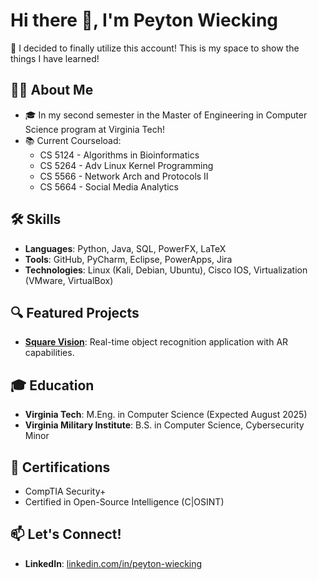 # Hi there 👋, I'm Peyton Wiecking
🌟 I decided to finally utilize this account! This is my space to show the things I have learned!

## 👨‍💻 About Me
- 🎓 In my second semester in the Master of Engineering in Computer Science program at Virginia Tech!
- 📚 Current Courseload:
    - CS 5124 - Algorithms in Bioinformatics
    - CS 5264 - Adv Linux Kernel Programming
    - CS 5566 - Network Arch and Protocols II
    - CS 5664 - Social Media Analytics

## 🛠️ Skills
- **Languages**: Python, Java, SQL, PowerFX, LaTeX
- **Tools**: GitHub, PyCharm, Eclipse, PowerApps, Jira
- **Technologies**: Linux (Kali, Debian, Ubuntu), Cisco IOS, Virtualization (VMware, VirtualBox)

## 🔍 Featured Projects
- [**Square Vision**](https://github.com/wieckingcp23/Team1): Real-time object recognition application with AR capabilities.

## 🎓 Education
- **Virginia Tech**: M.Eng. in Computer Science (Expected August 2025)
- **Virginia Military Institute**: B.S. in Computer Science, Cybersecurity Minor

## 📜 Certifications
- CompTIA Security+
- Certified in Open-Source Intelligence (C|OSINT)

## 📫 Let's Connect!
- **LinkedIn**: [linkedin.com/in/peyton-wiecking](https://linkedin.com/in/peyton-wiecking)
